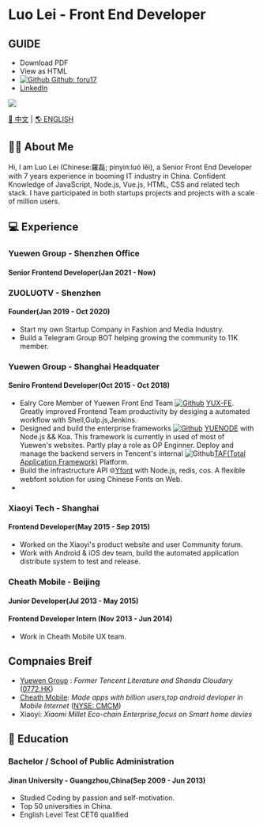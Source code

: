 
# Luo Lei - Front End Developer  

## GUIDE

* Download PDF
* View as HTML
* [![Github](https://static.is26.com/tmp/icons/github.svg)](https://github.com/foru17)[ Github: foru17](https://github.com/foru17)
* [LinkedIn](https://www.linkedin.com/in/luoleiorg/)

![](https://komarev.com/ghpvc/?username=foru17e&color=609927&style=flat-square)

[🐼 中文](https://github.com/foru17) | [🌎 ENGLISH](https://github.com/foru17)

## 👨‍🚀 About Me

Hi, I am Luo Lei (Chinese:羅磊; pinyin:luó lěi), a Senior Front End Developer with 7 years experience in booming IT industry in China. Сonfident Knowledge of JavaScript, Node.js, Vue.js, HTML, CSS and related tech stack. I have participated in both startups projects and projects with a scale of million users. 

## 💻 Experience



### Yuewen Group - Shenzhen Office

#### Senior Frontend Developer(Jan 2021 - Now)




### ZUOLUOTV - Shenzhen

#### Founder(Jan 2019 - Oct 2020)

* Start my own Startup Company in Fashion and Media Industry.
* Build a Telegram Group BOT helping growing the community to 11K member.

### Yuewen Group - Shanghai Headquater

#### Seniro Frontend Developer(Oct 2015 - Oct 2018)
* Ealry Core Member of Yuewen Front End Team [![Github](https://static.is26.com/tmp/icons/github.svg)](https://github.com/foru17) [YUX-FE](https://github.com/yued-fe). Greatly improved Frontend Team productivity by desiging a automated workflow with Shell,Gulp.js,Jenkins.
* Designed and build the enterprise frameworks [![Github](https://static.is26.com/tmp/icons/github.svg)](https://github.com/foru17) [YUENODE](https://github.com/yued-fe/yuenode) with Node.js && Koa. This framework is currently in used of most of Yuewen's websites. Partly play a role as OP Enginner. Deploy and manage the backend servers in Tencent's internal ![Github](https://static.is26.com/tmp/icons/github.svg)[TAF(Total Application Framework)](https://github.com/gamegrd/taf) Platform.
* Build the infrastructure API 🌐[Yfont](https://webfont.yuewen.com/) with Node.js, redis, cos. A flexible webfont solution for using Chinese Fonts on Web.
* 

### Xiaoyi Tech - Shanghai
#### Frontend Developer(May 2015 - Sep 2015)
* Worked on the Xiaoyi's product website and user Community forum.
* Work with Android & iOS dev team, build the automated application distribute system to test and release.

### Cheath Mobile - Beijing
#### Junior Developer(Jul 2013 - May 2015)
#### Frontend Developer Intern (Nov 2013 - Jun 2014)

* Work in Cheath Mobile UX team.

## Compnaies Breif
* [Yuewen Group](https://ir.yuewen.com/en/index.html) : *Former Tencent Literature and Shanda Cloudary* ([0772.HK](https://finance.yahoo.com/quote/0772.HK))
* [Cheath Mobile](https://www.cmcm.com/en/): *Made apps with billion users,top android devloper in Mobile Internet* ([NYSE: CMCM](https://finance.yahoo.com/quote/CMCM))
* Xiaoyi: *Xiaomi Millet Eco-chain Enterprise,focus on Smart home devies*

## 🏫 Education

### Bachelor / School of Public Administration 

#### Jinan University - Guangzhou,China(Sep 2009 - Jun 2013)
* Studied Coding by passion and self-motivation.
* Top 50 universities in China.
* English Level Test CET6 qualified